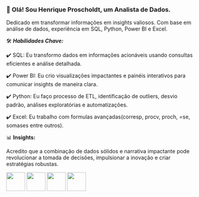 ### 👋 Olá! Sou Henrique Proscholdt, um Analista de Dados.

Dedicado em transformar informações em insights valiosos. Com base em análise de dados, experiência em SQL, Python, Power BI e Excel.

🛠️ ***Habilidades Chave:***

✔️ SQL: Eu transformo dados em informações acionáveis usando consultas eficientes e análise detalhada.

✔️ Power BI: Eu crio visualizações impactantes e painéis interativos para comunicar insights de maneira clara.

✔️ Python: Eu faço processo de ETL, identificação de outliers, desvio padrão, análises exploratórias e automatizações.

✔️ Excel: Eu trabalho com formulas avançadas(corresp, procv, proch, =se, somases entre outros).


📊 **Insights:**

Acredito que a combinação de dados sólidos e narrativa impactante pode revolucionar a tomada de decisões, impulsionar a inovação e criar estratégias robustas.

<div display = "inline">
          <img width='50' height='50' src="https://cdn.jsdelivr.net/gh/devicons/devicon/icons/python/python-original.svg" /> 
          <img width='50' height='50' src="https://cdn.jsdelivr.net/gh/devicons/devicon@latest/icons/microsoftsqlserver/microsoftsqlserver-original-wordmark.svg" />
          <img width='50' height='50' src="https://github.com/proscholdt/Proscholdt/assets/112354406/219e8d14-36e0-4f67-9bc8-5386a67fc0d4" />
          <img width='50' height='50' src="https://github.com/proscholdt/Proscholdt/assets/112354406/73e82a9a-3d6f-412b-b719-7c3b7fdf0092" />
</div>





          
          


